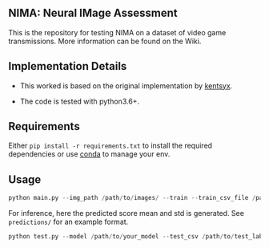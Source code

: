 ## NIMA: Neural IMage Assessment

This is the repository for testing NIMA on a dataset of video game transmissions. More information can be found on the Wiki.

## Implementation Details

+ This worked is based on the original implementation by [kentsyx](https://github.com/kentsyx/Neural-IMage-Assessment).

+ The code is tested with python3.6+.

## Requirements

Either ```pip install -r requirements.txt``` to install the required dependencies or use [conda](https://docs.conda.io/en/latest/) to manage your env.

## Usage

```python
python main.py --img_path /path/to/images/ --train --train_csv_file /path/to/train_labels.csv --val_csv_file /path/to/val_labels.csv --conv_base_lr 3e-4 --dense_lr 3e-3 --decay --ckpt_path /path/to/ckpts --epochs 100 --early_stoppping_patience 10
```

For inference, here the predicted score mean and std is generated. See ```predictions/``` for an example format.

```python
python test.py --model /path/to/your_model --test_csv /path/to/test_labels.csv --test_images /path/to/images --predictions /path/to/save/predictions
```
